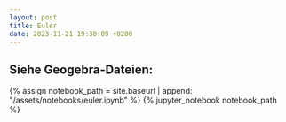 ```yaml
---
layout: post
title: Euler
date: 2023-11-21 19:30:09 +0200
---
```


Siehe Geogebra-Dateien:
- 

{% assign notebook_path = site.baseurl | append: "/assets/notebooks/euler.ipynb" %} {% jupyter_notebook notebook_path %}
